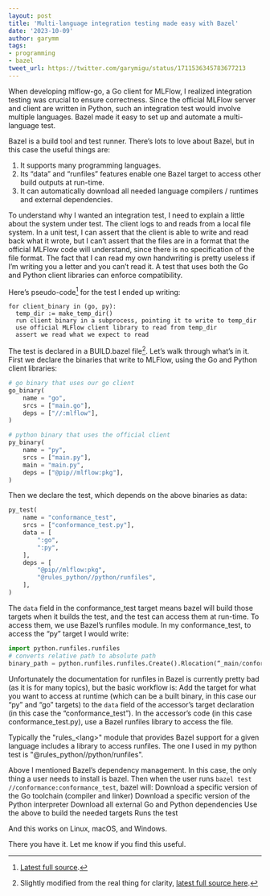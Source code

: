 ```yaml
---
layout: post
title: 'Multi-language integration testing made easy with Bazel'
date: '2023-10-09'
author: garymm
tags:
- programming
- bazel
tweet_url: https://twitter.com/garymigu/status/1711536345783677213
---
```


When developing mlflow-go, a Go client for MLFlow, I realized integration testing was crucial to ensure correctness. Since the official MLFlow server and client are written in Python, such an integration test would involve multiple languages. Bazel made it easy to set up and automate a multi-language test.

Bazel is a build tool and test runner. There’s lots to love about Bazel, but in this case the useful things are:
1. It supports many programming languages.
1. Its “data” and “runfiles” features enable one Bazel target to access other build outputs at run-time.
1. It can automatically download all needed language compilers / runtimes and external dependencies.

To understand why I wanted an integration test, I need to explain a little about the system under test. The client logs to and reads from a local file system. In a unit test, I can assert that the client is able to write and read back what it wrote, but I can’t assert that the files are in a format that the official MLFlow code will understand, since there is no specification of the file format. The fact that I can read my own handwriting is pretty useless if I’m writing you a letter and you can’t read it. A test that uses both the Go and Python client libraries can enforce compatibility.

Here’s pseudo-code[^1] for the test I ended up writing:

```
for client_binary in (go, py):
  temp_dir := make_temp_dir()
  run client binary in a subprocess, pointing it to write to temp_dir
  use official MLFlow client library to read from temp_dir
  assert we read what we expect to read
```

The test is declared in a BUILD.bazel file[^2]. Let’s walk through what’s in it. First we declare the binaries that write to MLFlow, using the Go and Python client libraries:

```python
# go binary that uses our go client
go_binary(
    name = "go",
    srcs = ["main.go"],
    deps = ["//:mlflow"],
)

# python binary that uses the official client
py_binary(
    name = "py",
    srcs = ["main.py"],
    main = "main.py",
    deps = ["@pip//mlflow:pkg"],
)
```

Then we declare the test, which depends on the above binaries as data:

```python
py_test(
    name = "conformance_test",
    srcs = ["conformance_test.py"],
    data = [
        ":go",
        ":py",
    ],
    deps = [
        "@pip//mlflow:pkg",
        "@rules_python//python/runfiles",
    ],
)
```

The `data` field in the conformance_test target means bazel will build those targets when it builds the test, and the test can access them at run-time. To access them, we use Bazel’s runfiles module. In my conformance_test, to access the “py” target I would write:

```python
import python.runfiles.runfiles
# converts relative path to absolute path
binary_path = python.runfiles.runfiles.Create().Rlocation(“_main/conformance/py”)
```

Unfortunately the documentation for runfiles in Bazel is currently pretty bad (as it is for many topics), but the basic workflow is:
Add the target for what you want to access at runtime (which can be a built binary, in this case our “py” and “go” targets) to the `data` field of the accessor’s target declaration (in this case the “conformance_test”).
In the accessor’s code (in this case conformance_test.py), use a Bazel runfiles library to access the file.

Typically the "rules_\<lang\>" module that provides Bazel support for a given language includes a library to access runfiles. The one I used in my python test is "@rules_python//python/runfiles".

Above I mentioned Bazel’s dependency management. In this case, the only thing a user needs to install is bazel. Then when the user runs `bazel test //conformance:conformance_test`, bazel will:
Download a specific version of the Go toolchain (compiler and linker)
Download a specific version of the Python interpreter
Download all external Go and Python dependencies
Use the above to build the needed targets
Runs the test

And this works on Linux, macOS, and Windows.

There you have it. Let me know if you find this useful.

[^1]: [Latest full source](https://github.com/Astera-org/mlflow-go/blob/master/conformance/conformance_test.py).

[^2]: Slightly modified from the real thing for clarity, [latest full source here](https://github.com/Astera-org/mlflow-go/blob/master/conformance/BUILD.bazel).

